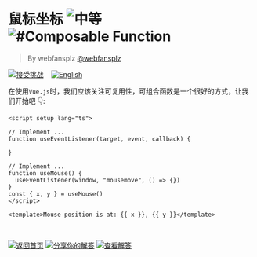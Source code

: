 <!--info-header-start--><h1>鼠标坐标 <img src="https://img.shields.io/badge/-%E4%B8%AD%E7%AD%89-d9901a" alt="中等"/> <img src="https://img.shields.io/badge/-%23Composable%20Function-999" alt="#Composable Function"/></h1><blockquote><p>By webfansplz <a href="https://github.com/webfansplz" target="_blank">@webfansplz</a></p></blockquote><p><a href="https://sfc.vuejs.org/#eyJBcHAudnVlIjoiPHNjcmlwdCBzZXR1cCBsYW5nPVwidHNcIj5cblxuLy8gSW1wbGVtZW50IC4uLlxuZnVuY3Rpb24gdXNlRXZlbnRMaXN0ZW5lcih0YXJnZXQsIGV2ZW50LCBjYWxsYmFjaykge1xuXG59XG5cbi8vIEltcGxlbWVudCAuLi5cbmZ1bmN0aW9uIHVzZU1vdXNlKCkge1xuICB1c2VFdmVudExpc3RlbmVyKHdpbmRvdywgXCJtb3VzZW1vdmVcIiwgKCkgPT4ge30pXG59XG5jb25zdCB7IHgsIHkgfSA9IHVzZU1vdXNlKClcbjwvc2NyaXB0PlxuXG48dGVtcGxhdGU+TW91c2UgcG9zaXRpb24gaXMgYXQ6IHt7IHggfX0sIHt7IHkgfX08L3RlbXBsYXRlPlxuIn0=" target="_blank"><img src="https://img.shields.io/badge/-%E6%8E%A5%E5%8F%97%E6%8C%91%E6%88%98-213547?logo=vue.js&logoColor=42b883" alt="接受挑战"/></a> &nbsp;&nbsp;&nbsp;<a href="./README.md" target="_blank"><img src="https://img.shields.io/badge/-English-gray" alt="English"/></a> </p><!--info-header-end-->


在使用`Vue.js`时，我们应该关注可复用性，可组合函数是一个很好的方式，让我们开始吧 👇: 


```vue
<script setup lang="ts">

// Implement ...
function useEventListener(target, event, callback) {

}

// Implement ...
function useMouse() {
  useEventListener(window, "mousemove", () => {})
}
const { x, y } = useMouse()
</script>

<template>Mouse position is at: {{ x }}, {{ y }}</template>


```
<!--info-footer-start--><br><a href="../../README.zh-CN.md" target="_blank"><img src="https://img.shields.io/badge/-%E8%BF%94%E5%9B%9E%E9%A6%96%E9%A1%B5-grey" alt="返回首页"/></a> <a href="https://github.com/webfansplz/vuejs-challenges/issues/new?labels=answer,zh-CN&template=1-answer.zh-CN.md&title=25%20-%20%E9%BC%A0%E6%A0%87%E5%9D%90%E6%A0%87" target="_blank"><img src="https://img.shields.io/badge/-%E5%88%86%E4%BA%AB%E4%BD%A0%E7%9A%84%E8%A7%A3%E7%AD%94-teal" alt="分享你的解答"/></a> <a href="https://github.com/webfansplz/vuejs-challenges/issues?q=label%3A25+label%3Aanswer" target="_blank"><img src="https://img.shields.io/badge/-%E6%9F%A5%E7%9C%8B%E8%A7%A3%E7%AD%94-de5a77?logo=awesome-lists&logoColor=white" alt="查看解答"/></a> <!--info-footer-end-->

